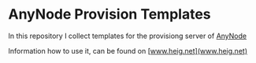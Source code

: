 # AnyNode Provision Templates

In this repository I collect templates for the provisiong server of [AnyNode](http://www.anynode.de)

Information how to use it, can be found on [www.heig.net](www.heig.net)
